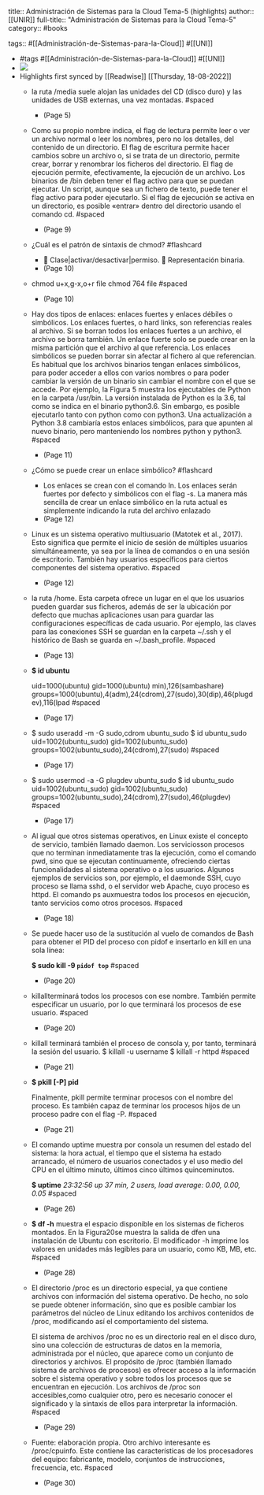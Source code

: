title:: Administración de Sistemas para la Cloud Tema-5 (highlights)
author:: [[UNIR]]
full-title:: "Administración de Sistemas para la Cloud Tema-5"
category:: #books

tags:: #[[Administración-de-Sistemas-para-la-Cloud]] #[[UNI]]

- #tags #[[Administración-de-Sistemas-para-la-Cloud]] #[[UNI]]
- ![](https://readwise-assets.s3.amazonaws.com/media/uploaded_book_covers/profile_22942/dad4eef0-4646-4392-abe6-cb7908390c3d.jpg)
- Highlights first synced by [[Readwise]] [[Thursday, 18-08-2022]]
	- la ruta  /media  suele  alojan  las  unidades  del  CD  (disco  duro)  y  las  unidades  de  USB externas, una vez montadas. #spaced
		- (Page 5)
	- Como su propio nombre indica, el flag de lectura permite leer o ver un archivo normal o leer los nombres, pero no los detalles, del contenido de un directorio. El  flag de escritura  permite  hacer  cambios  sobre  un  archivo  o,  si  se  trata  de  un  directorio, permite  crear,  borrar  y  renombrar  los  ficheros  del  directorio.  El  flag  de  ejecución permite, efectivamente, la ejecución de un archivo. Los binarios de /bin deben tener el flag activo para que se puedan ejecutar. Un script, aunque sea un fichero de texto, puede tener el flag activo para poder ejecutarlo. Si el flag de ejecución se activa en un directorio, es posible «entrar» dentro del directorio usando el comando cd. #spaced
		- (Page 9)
	- ¿Cuál es el patrón de sintaxis de chmod? #flashcard
		-   Clase|activar/desactivar|permiso.   Representación binaria.
		- (Page 10)
	- chmod u+x,g-x,o+r file chmod 764 file #spaced
		- (Page 10)
	- Hay dos tipos de enlaces: enlaces fuertes  y  enlaces  débiles  o  simbólicos.  Los  enlaces  fuertes,  o  hard  links,  son referencias reales al archivo. Si se borran todos los enlaces fuertes a un archivo, el archivo se borra también. Un enlace fuerte solo se puede crear en la misma partición que el archivo al que referencia. Los enlaces simbólicos se pueden borrar sin afectar al fichero al que referencian. Es habitual que los archivos binarios tengan enlaces simbólicos, para poder acceder a ellos con varios nombres o para poder cambiar la versión de un binario sin cambiar el nombre con el que se accede. Por ejemplo, la Figura 5 muestra los ejecutables de Python en la carpeta /usr/bin. La versión instalada de Python es la 3.6, tal como se indica en el binario python3.6. Sin embargo, es posible ejecutarlo tanto con python como  con  python3.  Una  actualización  a  Python  3.8  cambiaría  estos  enlaces simbólicos,  para  que  apunten  al  nuevo  binario,  pero  manteniendo  los  nombres python y python3. #spaced
		- (Page 11)
	- ¿Cómo se puede crear un enlace simbólico? #flashcard
		- Los  enlaces  se  crean  con  el  comando  ln.  Los  enlaces  serán  fuertes  por  defecto  y simbólicos con el flag -s. La manera más sencilla de crear un enlace simbólico en la ruta actual es simplemente indicando la ruta del archivo enlazado
		- (Page 12)
	- Linux es un sistema operativo multiusuario (Matotek et al., 2017). Esto significa que permite el inicio de sesión de múltiples usuarios simultáneamente, ya sea por la línea de comandos o en una sesión de escritorio. También hay usuarios específicos para ciertos componentes del sistema operativo. #spaced
		- (Page 12)
	- la ruta /home. Esta carpeta ofrece un lugar en el que los usuarios pueden guardar sus ficheros, además de ser la ubicación por defecto que muchas aplicaciones usan para guardar las configuraciones específicas de cada usuario. Por ejemplo, las claves para  las  conexiones  SSH  se  guardan en  la  carpeta  ~/.ssh  y el  histórico  de  Bash  se guarda  en  ~/.bash_profile. #spaced
		- (Page 13)
	- **$ id ubuntu**
	  
	  uid=1000(ubuntu) gid=1000(ubuntu) min),126(sambashare) groups=1000(ubuntu),4(adm),24(cdrom),27(sudo),30(dip),46(plugdev),116(lpad #spaced
		- (Page 17)
	- $ sudo useradd -m -G sudo,cdrom ubuntu_sudo
	  $ id ubuntu_sudo uid=1002(ubuntu_sudo) gid=1002(ubuntu_sudo) groups=1002(ubuntu_sudo),24(cdrom),27(sudo) #spaced
		- (Page 17)
	- $ sudo usermod -a -G plugdev ubuntu_sudo $ id ubuntu_sudo uid=1002(ubuntu_sudo) gid=1002(ubuntu_sudo) groups=1002(ubuntu_sudo),24(cdrom),27(sudo),46(plugdev) #spaced
		- (Page 17)
	- Al  igual  que  otros  sistemas  operativos,  en  Linux  existe  el  concepto  de  servicio, también llamado  daemon.  Los  serviciosson  procesos  que  no  terminan inmediatamente  tras  la  ejecución,  como  el  comando  pwd,  sino  que  se  ejecutan continuamente,  ofreciendo  ciertas  funcionalidades  al  sistema  operativo  o  a  los usuarios. Algunos ejemplos de servicios son, por ejemplo, el  daemonde SSH, cuyo proceso se llama sshd, o el servidor web Apache, cuyo proceso es httpd. El comando ps auxmuestra todos los procesos en ejecución, tanto servicios como otros procesos. #spaced
		- (Page 18)
	- Se puede hacer uso de la sustitución al vuelo de comandos de Bash para obtener el PID del proceso con pidof e insertarlo en kill en una sola línea:
	  
	  **$ sudo kill -9 `pidof top`** #spaced
		- (Page 20)
	- killallterminará todos los  procesos  con  ese  nombre.  También  permite  especificar  un  usuario,  por  lo  que terminará los procesos de ese usuario. #spaced
		- (Page 20)
	- killall terminará también el proceso de consola y, por tanto, terminará la sesión del usuario. $ killall -u username $ killall -r httpd #spaced
		- (Page 21)
	- **$ pkill [-P] pid**
	  
	  Finalmente, pkill permite terminar procesos con el nombre del proceso.
	  Es también capaz de terminar los procesos hijos de un proceso padre con el flag -P. #spaced
		- (Page 21)
	- El comando uptime muestra por consola un resumen del estado del sistema:
	  la hora actual,
	  el tiempo que el sistema ha estado arrancado,
	  el número de usuarios conectados
	  y el uso medio del CPU en el último minuto, últimos cinco últimos quinceminutos.
	  
	  **$ uptime**
	  *23:32:56 up 37 min, 2 users, load average: 0.00, 0.00, 0.05* #spaced
		- (Page 26)
	- **$ df -h** muestra el espacio disponible en los sistemas de ficheros montados. En la Figura20se muestra la salida de dfen una instalación de Ubuntu con escritorio. El modificador -h imprime los valores en unidades más legibles para un usuario, como KB, MB, etc. #spaced
		- (Page 28)
	- El directorio /proc es un directorio especial, ya que contiene archivos con información del sistema operativo. De hecho, no solo se puede obtener información, sino que es posible cambiar los parámetros del núcleo de Linux editando los archivos contenidos de /proc, modificando así el comportamiento del sistema.
	  
	  El sistema de archivos /proc no es un directorio real en el disco duro, sino una colección de estructuras de datos en la memoria, administrada por el núcleo, que aparece como un conjunto de directorios y archivos. El propósito de /proc (también llamado sistema de archivos de procesos) es ofrecer acceso a la información sobre el sistema operativo y sobre todos los procesos que se encuentran en ejecución. Los archivos de /proc son accesibles,como cualquier otro, pero es necesario conocer el significado y la sintaxis de ellos para interpretar la información. #spaced
		- (Page 29)
	- Fuente: elaboración propia. Otro  archivo  interesante  es  /proc/cpuinfo.  Este contiene  las  características  de  los procesadores del equipo: fabricante, modelo, conjuntos de instrucciones, frecuencia, etc. #spaced
		- (Page 30)